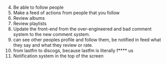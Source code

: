 4. Be able to follow people
5. Make a feed of actions from people that you follow
6. Review albums
7. Review playlists
8. Update the front-end from the over-engineered and bad comment system to the new comment system.
9. can see other peoples profile and follow them, be notified in feed what they say and what they review or rate.
10. from lastfm to discogs, because lastfm is literally f\*\*\*\* us
11. Notification system in the top of the screen
